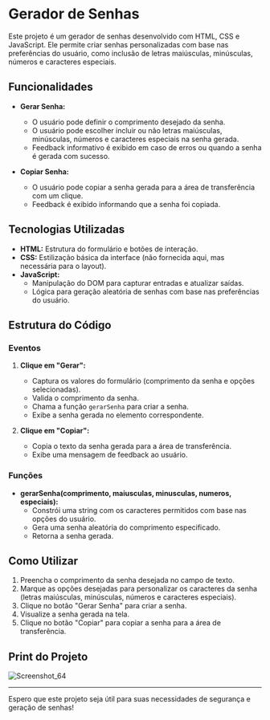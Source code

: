 # Gerador de Senhas

Este projeto é um gerador de senhas desenvolvido com HTML, CSS e JavaScript. Ele permite criar senhas personalizadas com base nas preferências do usuário, como inclusão de letras maiúsculas, minúsculas, números e caracteres especiais.

## Funcionalidades

- **Gerar Senha:**
  - O usuário pode definir o comprimento desejado da senha.
  - O usuário pode escolher incluir ou não letras maiúsculas, minúsculas, números e caracteres especiais na senha gerada.
  - Feedback informativo é exibido em caso de erros ou quando a senha é gerada com sucesso.

- **Copiar Senha:**
  - O usuário pode copiar a senha gerada para a área de transferência com um clique.
  - Feedback é exibido informando que a senha foi copiada.

## Tecnologias Utilizadas

- **HTML:** Estrutura do formulário e botões de interação.
- **CSS:** Estilização básica da interface (não fornecida aqui, mas necessária para o layout).
- **JavaScript:**
  - Manipulação do DOM para capturar entradas e atualizar saídas.
  - Lógica para geração aleatória de senhas com base nas preferências do usuário.

## Estrutura do Código

### Eventos

1. **Clique em "Gerar":**
   - Captura os valores do formulário (comprimento da senha e opções selecionadas).
   - Valida o comprimento da senha.
   - Chama a função `gerarSenha` para criar a senha.
   - Exibe a senha gerada no elemento correspondente.

2. **Clique em "Copiar":**
   - Copia o texto da senha gerada para a área de transferência.
   - Exibe uma mensagem de feedback ao usuário.

### Funções

- **gerarSenha(comprimento, maiusculas, minusculas, numeros, especiais):**
  - Constrói uma string com os caracteres permitidos com base nas opções do usuário.
  - Gera uma senha aleatória do comprimento especificado.
  - Retorna a senha gerada.

## Como Utilizar

1. Preencha o comprimento da senha desejada no campo de texto.
2. Marque as opções desejadas para personalizar os caracteres da senha (letras maiúsculas, minúsculas, números e caracteres especiais).
3. Clique no botão "Gerar Senha" para criar a senha.
4. Visualize a senha gerada na tela.
5. Clique no botão "Copiar" para copiar a senha para a área de transferência.

## Print do Projeto

![Screenshot_64](https://github.com/user-attachments/assets/eda21955-be26-437a-8ffa-37fb1eca6b92)

---

Espero que este projeto seja útil para suas necessidades de segurança e geração de senhas!

